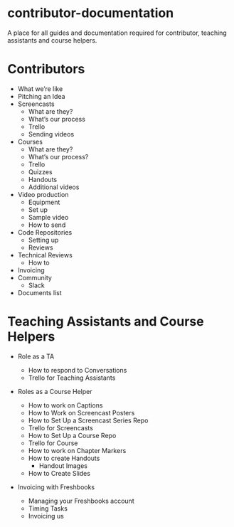 # contributor-documentation
A place for all guides and documentation required for contributor, teaching assistants and course helpers.

# Contributors
- What we’re like
- Pitching an Idea
- Screencasts
   - What are they?
   - What’s our process
   -  Trello
   - Sending videos 
- Courses
   - What are they?
   - What’s our process?
   - Trello
   - Quizzes
   -  Handouts
   - Additional videos
- Video production
   - Equipment
   - Set up
   - Sample video
   - How to send
- Code Repositories
   - Setting up
   - Reviews
- Technical Reviews
   - How to 
- Invoicing 
- Community
  - Slack
- Documents list

# Teaching Assistants and Course Helpers
- Role as a TA
    - How to respond to Conversations
    - Trello for Teaching Assistants
- Roles as a Course Helper
   - How to work on Captions
   - How to Work on Screencast Posters
   - How to Set Up a Screencast Series Repo
   - Trello for Screencasts 
   - How to Set Up a Course Repo
   - Trello for Course
   - How to work on Chapter Markers
   - How to create Handouts
      - Handout Images 
   - How to Create Slides
 
- Invoicing with Freshbooks
   - Managing your Freshbooks account
   - Timing Tasks
   - Invoicing us

